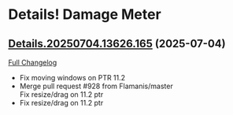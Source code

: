 # Details! Damage Meter

## [Details.20250704.13626.165](https://github.com/Tercioo/Details-Damage-Meter/tree/Details.20250704.13626.165) (2025-07-04)
[Full Changelog](https://github.com/Tercioo/Details-Damage-Meter/compare/Details.20250703.13625.165...Details.20250704.13626.165) 

- Fix moving windows on PTR 11.2  
- Merge pull request #928 from Flamanis/master  
    Fix resize/drag on 11.2 ptr  
- Fix resize/drag on 11.2 ptr  
